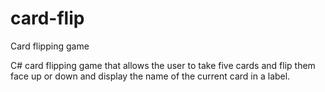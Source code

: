 # card-flip
Card flipping game

C# card flipping game that allows the user to take five
cards and flip them face up or down and display the name
of the current card in a label.
